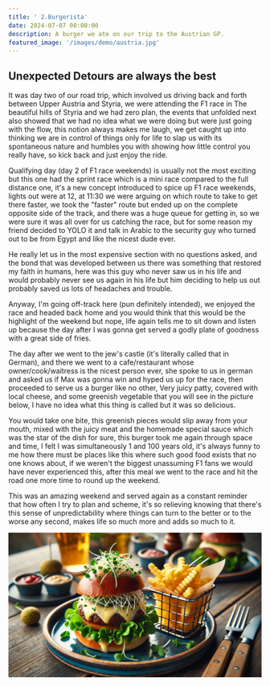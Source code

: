 ```yaml
---
title: ' 2.Burgerista'
date: 2024-07-07 00:00:00
description: A burger we ate on our trip to the Austrian GP.
featured_image: '/images/demo/austria.jpg'
---
```


## Unexpected Detours are always the best 

 It was day two of our road trip, which involved us driving back and forth between Upper Austria and Styria, we were attending the F1 race in The beautiful hills of Styria and we had zero plan, the events that unfolded next also showed that we had no idea what we were doing but were just going with the flow, this notion always makes me laugh, we get caught up into thinking we are in control of things only for life to slap us with its spontaneous nature and humbles you with showing how little control you really have, so kick back and just enjoy the ride.

 Qualifying day (day 2 of F1 race weekends) is usually not the most exciting but this one had the sprint race which is a mini race compared to the full distance one, it's a new concept introduced to spice up F1 race weekends, lights out were at 12, at 11:30 we were arguing on which route to take to get there faster, we took the "faster" route but ended up on the complete opposite side of the track, and there was a huge queue for getting in, so we were sure it was all over for us catching the race, but for some reason my friend decided to YOLO it and talk in Arabic to the security guy who turned out to be from Egypt and like the nicest dude ever.   

 He really let us in the most expensive section with no questions asked, and the bond that was developed between us there was something that restored my faith in humans, here was this guy who never saw us in his life and would probably never see us again in his life but him deciding to help us out probably saved us lots of headaches and trouble.

 Anyway, I'm going off-track here (pun definitely intended), we enjoyed the race and headed back home and you would think that this would be the highlight of the weekend but nope, life again tells me to sit down and listen up because the day after I was gonna get served a godly plate of goodness with a great side of fries.

 The day after we went to the jew's castle (it's literally called that in German), and there we went to a cafe/restaurant whose owner/cook/waitress is the nicest person ever, she spoke to us in german and asked us if Max was gonna win and hyped us up for the race, then proceeded to serve us a burger like no other, Very juicy patty, covered with local cheese, and some greenish vegetable that you will see in the picture below, I have no idea what this thing is called but it was so delicious.

 You would take one bite, this greenish pieces would slip away from your mouth, mixed with the juicy meat and the homemade special sauce which was the star of the dish for sure, this burger took me again through space and time, I felt I was simultaneously 1 and 100 years old, it's always funny to me how there must be places like this where such good food exists that no one knows about, if we weren't the biggest unassuming F1 fans we would have never experienced this, after this meal we went to the race and hit the road one more time to round up the weekend.

 This was an amazing weekend and served again as a constant reminder that how often I try to plan and scheme, it's so relieving knowing that there's this sense of unpredictability where things can turn to the better or to the worse any second, makes life so much more and adds so much to it.

![](/images/demo/Burger.jpg)

